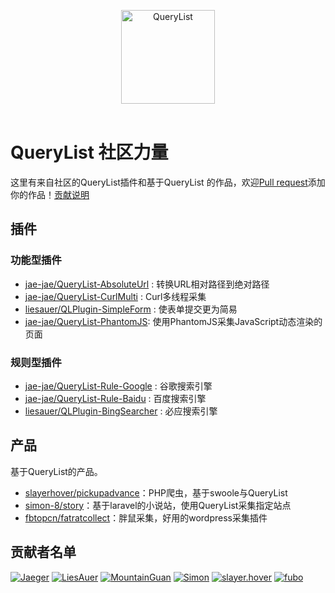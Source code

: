 <p align="center">
  <img width="150" src="https://github.com/jae-jae/QueryList/raw/master/logo.png" alt="QueryList">
  <br>
  <br>
</p>

# QueryList 社区力量
这里有来自社区的QueryList插件和基于QueryList 的作品，欢迎[Pull request](CONTRIBUTING.md)添加你的作品！[贡献说明](CONTRIBUTING.md)

## 插件
### 功能型插件
- [jae-jae/QueryList-AbsoluteUrl](https://github.com/jae-jae/QueryList-AbsoluteUrl) : 转换URL相对路径到绝对路径
- [jae-jae/QueryList-CurlMulti](https://github.com/jae-jae/QueryList-CurlMulti) : Curl多线程采集
- [liesauer/QLPlugin-SimpleForm](https://github.com/liesauer/QLPlugin-SimpleForm) : 使表单提交更为简易
- [jae-jae/QueryList-PhantomJS](https://github.com/jae-jae/QueryList-PhantomJS): 使用PhantomJS采集JavaScript动态渲染的页面

### 规则型插件
- [jae-jae/QueryList-Rule-Google](https://github.com/jae-jae/QueryList-Rule-Google) : 谷歌搜索引擎
- [jae-jae/QueryList-Rule-Baidu](https://github.com/jae-jae/QueryList-Rule-Baidu) : 百度搜索引擎
- [liesauer/QLPlugin-BingSearcher](https://github.com/liesauer/QLPlugin-BingSearcher) : 必应搜索引擎

##  产品
基于QueryList的产品。

- [slayerhover/pickupadvance](https://github.com/slayerhover/pickupadvance)：PHP爬虫，基于swoole与QueryList
- [simon-8/story](https://github.com/simon-8/story)：基于laravel的小说站，使用QueryList采集指定站点
- [fbtopcn/fatratcollect](https://github.com/fbtopcn/fatratcollect)：胖鼠采集，好用的wordpress采集插件

## 贡献者名单
[![Jaeger](https://avatars2.githubusercontent.com/u/5620429?v=4&s=50)](https://github.com/jae-jae)
[![LiesAuer](https://avatars2.githubusercontent.com/u/8676741?v=4&s=50)](https://github.com/liesauer)
[![MountainGuan](https://avatars1.githubusercontent.com/u/2704026?s=50&amp;v=4)](https://github.com/mountainguan)
[![Simon](https://avatars1.githubusercontent.com/u/11530513?s=50&amp;v=4)](https://github.com/simon-8)
[![slayer.hover](https://avatars1.githubusercontent.com/u/17897732?s=50&amp;v=4)](https://github.com/slayerhover)
[![fubo](https://avatars1.githubusercontent.com/u/24408061?s=50&amp;v=4)](https://github.com/fbtopcn)